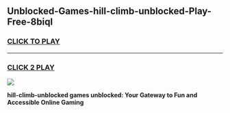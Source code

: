 
## Unblocked-Games-hill-climb-unblocked-Play-Free-8biql
<h3>
<a href="https://premium76.site?title=hill-climb-unblocked&ref=18A1">CLICK TO PLAY</a></h3>
<hr>

<h3>
<a href="https://premium76.site?title=hill-climb-unblocked&ref=18A1">CLICK 2 PLAY</a>
  
</h3>

<a href="https://premium76.site?title=hill-climb-unblocked&ref=18A1"><img src="https://clearcache.store/games.png"></a>


**hill-climb-unblocked games unblocked: Your Gateway to Fun and Accessible Online Gaming**
